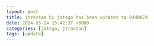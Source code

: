 ```yaml
---
layout: post
title: jtrastan by jotego has been updated to 94d0874
date: 2024-05-24 15:42:37 +0000
categories: [jotego, jtrastan]
tags: [update]
---
```


